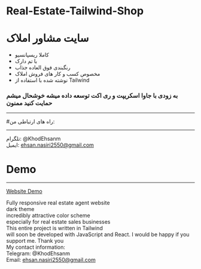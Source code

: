 # Real-Estate-Tailwind-Shop
# سایت مشاور املاک
- کاملا ریسپانسیو
- با تم دارک
- رنگبندی فوق العاده جذاب
- مخصوص کسب و کار های فروش املاک
- نوشته شده با استفاده از Tailwind
 ### به زودی با جاوا اسکریپت و ری اکت توسعه داده میشه خوشحال میشم حمایت کنید ممنون
 ___
#راه های ارتباطی من:
___
تلگرام: @KhodEhsanm        
ایمیل: ehsan.nasiri2550@gmail.com     
# Demo
___
[Website Demo](https://ehsannasiri01.github.io/Real-Estate-Tailwind-Shop/)



Fully responsive real estate agent website         
dark theme           
incredibly attractive color scheme        
especially for real estate sales businesses          
This entire project is written in Tailwind        
will soon be developed with JavaScript and React. I would be happy if you support me. Thank you         
My contact information:       
Telegram: @KhodEhsanm        
Email: ehsan.nasiri2550@gmail.com         
